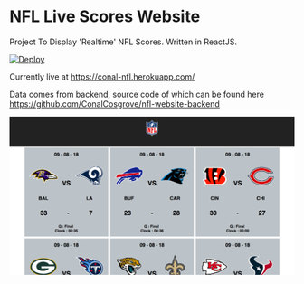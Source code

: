 # NFL Live Scores Website
Project To Display 'Realtime' NFL Scores. Written in ReactJS.

[![Deploy](https://www.herokucdn.com/deploy/button.svg)](https://heroku.com/deploy)

Currently live at https://conal-nfl.herokuapp.com/

Data comes from backend, source code of which can be found here https://github.com/ConalCosgrove/nfl-website-backend

![alt text](https://github.com/ConalCosgrove/react-nfl-website/blob/master/screenshots/sc1.png "Logo Title Text 1")
